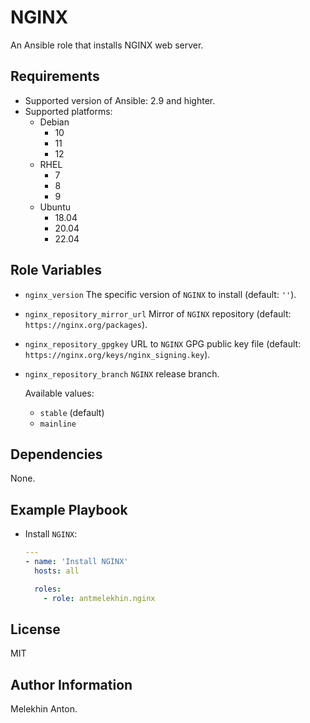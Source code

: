 NGINX
=====

An Ansible role that installs NGINX web server.

Requirements
------------

- Supported version of Ansible: 2.9 and highter.
- Supported platforms:
  - Debian
    - 10
    - 11
    - 12
  - RHEL
    - 7
    - 8
    - 9
  - Ubuntu
    - 18.04
    - 20.04
    - 22.04

Role Variables
--------------

- `nginx_version` The specific version of `NGINX` to install (default: `''`).
- `nginx_repository_mirror_url` Mirror of `NGINX` repository (default: `https://nginx.org/packages`).
- `nginx_repository_gpgkey` URL to `NGINX` GPG public key file (default: `https://nginx.org/keys/nginx_signing.key`).
- `nginx_repository_branch` `NGINX` release branch.

  Available values:
  - `stable` (default)
  - `mainline`

Dependencies
------------

None.

Example Playbook
----------------

- Install `NGINX`:

  ```yaml
  ---
  - name: 'Install NGINX'
    hosts: all

    roles:
      - role: antmelekhin.nginx
  ```

License
-------

MIT

Author Information
------------------

Melekhin Anton.
